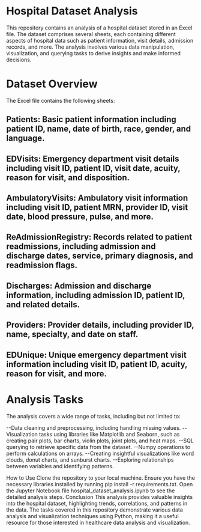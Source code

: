 # Hospital Dataset Analysis
This repository contains an analysis of a hospital dataset stored in an Excel file. The dataset comprises several sheets, each containing different aspects of hospital data such as patient information, visit details, admission records, and more. The analysis involves various data manipulation, visualization, and querying tasks to derive insights and make informed decisions.

# Dataset Overview
The Excel file contains the following sheets:

## Patients: Basic patient information including patient ID, name, date of birth, race, gender, and language.
## EDVisits: Emergency department visit details including visit ID, patient ID, visit date, acuity, reason for visit, and disposition.
## AmbulatoryVisits: Ambulatory visit information including visit ID, patient MRN, provider ID, visit date, blood pressure, pulse, and more.
## ReAdmissionRegistry: Records related to patient readmissions, including admission and discharge dates, service, primary diagnosis, and readmission flags.
## Discharges: Admission and discharge information, including admission ID, patient ID, and related details.
## Providers: Provider details, including provider ID, name, specialty, and date on staff.
## EDUnique: Unique emergency department visit information including visit ID, patient ID, acuity, reason for visit, and more.

# Analysis Tasks
The analysis covers a wide range of tasks, including but not limited to:

--Data cleaning and preprocessing, including handling missing values.
--Visualization tasks using libraries like Matplotlib and Seaborn, such as creating pair plots, bar charts, violin plots, joint plots, and heat maps.
--SQL querying to retrieve specific data from the dataset.
--Numpy operations to perform calculations on arrays.
--Creating insightful visualizations like word clouds, donut charts, and sunburst charts.
--Exploring relationships between variables and identifying patterns.

How to Use
Clone the repository to your local machine.
Ensure you have the necessary libraries installed by running pip install -r requirements.txt.
Open the Jupyter Notebook file hospital_dataset_analysis.ipynb to see the detailed analysis steps.
Conclusion
This analysis provides valuable insights into the hospital dataset, highlighting trends, correlations, and patterns in the data. The tasks covered in this repository demonstrate various data analysis and visualization techniques using Python, making it a useful resource for those interested in healthcare data analysis and visualization.
